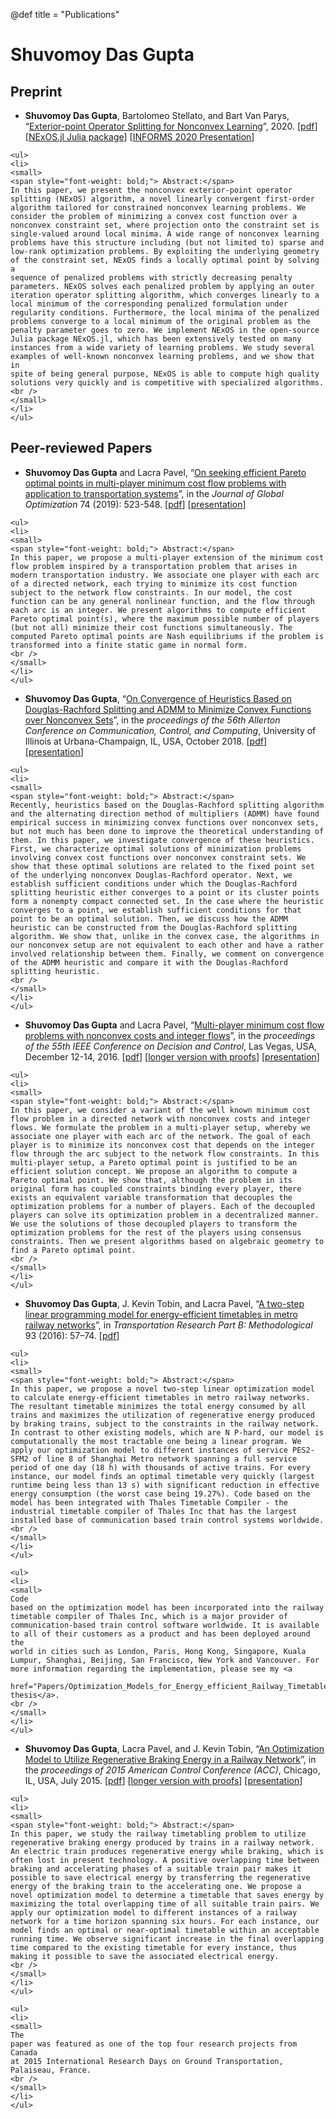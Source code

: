 @def title = "Publications"

# Shuvomoy Das Gupta 

## Preprint 

- **Shuvomoy Das Gupta**, Bartolomeo Stellato, and Bart Van Parys, “[Exterior-point Operator Splitting for Nonconvex Learning](https://arxiv.org/abs/2011.04552)”, 2020. [[pdf](http://www.optimization-online.org/DB_FILE/2020/11/8099.pdf)] [[NExOS.jl Julia package](https://github.com/Shuvomoy/NExOS.jl)] [[INFORMS 2020 Presentation](/assets/Sozi_presentations/INFORMS_Annual_Meeting_2020_presentation.html)]

~~~
<ul>
<li>
<small>
<span style="font-weight: bold;"> Abstract:</span>
In this paper, we present the nonconvex exterior-point operator
splitting (NExOS) algorithm, a novel linearly convergent first-order
algorithm tailored for constrained nonconvex learning problems. We
consider the problem of minimizing a convex cost function over a
nonconvex constraint set, where projection onto the constraint set is
single-valued around local minima. A wide range of nonconvex learning
problems have this structure including (but not limited to) sparse and
low-rank optimization problems. By exploiting the underlying geometry
of the constraint set, NExOS finds a locally optimal point by solving a
sequence of penalized problems with strictly decreasing penalty
parameters. NExOS solves each penalized problem by applying an outer
iteration operator splitting algorithm, which converges linearly to a
local minimum of the corresponding penalized formulation under
regularity conditions. Furthermore, the local minima of the penalized
problems converge to a local minimum of the original problem as the
penalty parameter goes to zero. We implement NExOS in the open-source
Julia package NExOS.jl, which has been extensively tested on many
instances from a wide variety of learning problems. We study several
examples of well-known nonconvex learning problems, and we show that in
spite of being general purpose, NExOS is able to compute high quality
solutions very quickly and is competitive with specialized algorithms.
<br />
</small>
</li>
</ul>
~~~


## Peer-reviewed Papers

- **Shuvomoy Das Gupta** and Lacra Pavel, “[On seeking efficient Pareto optimal points in multi-player minimum cost flow problems with application to transportation systems](https://link.springer.com/article/10.1007/s10898-019-00750-9)”, in the *Journal of Global Optimization* 74 (2019): 523-548. [[pdf](https://shuvomoy.github.io/site/Papers/Journal_of_Global_Optimization_19.pdf)] [[presentation](https://shuvomoy.github.io/site/Presentations/LIDS_2020_student_conference/LIDS_2020_student_conference.pdf)]

~~~
<ul>
<li>
<small>
<span style="font-weight: bold;"> Abstract:</span>
In this paper, we propose a multi-player extension of the minimum cost flow problem inspired by a transportation problem that arises in modern transportation industry. We associate one player with each arc of a directed network, each trying to minimize its cost function subject to the network flow constraints. In our model, the cost function can be any general nonlinear function, and the flow through each arc is an integer. We present algorithms to compute efficient Pareto optimal point(s), where the maximum possible number of players (but not all) minimize their cost functions simultaneously. The computed Pareto optimal points are Nash equilibriums if the problem is transformed into a finite static game in normal form.
<br />
</small>
</li>
</ul>
~~~


- **Shuvomoy Das Gupta**, “[On Convergence of Heuristics Based on Douglas-Rachford Splitting and ADMM to Minimize Convex Functions over Nonconvex Sets](https://ieeexplore.ieee.org/document/8636076)”, in the *proceedings of the 56th Allerton Conference on Communication, Control, and Computing*, University of Illinois at Urbana-Champaign, IL, USA, October 2018. [[pdf](https://shuvomoy.github.io/site/Papers/Allerton_2018.pdf)] [[presentation](https://shuvomoy.github.io/site/Presentations/Allerton_2018_Presentation/Allerton_2018_presentation_final.pdf)]

~~~
<ul>
<li>
<small>
<span style="font-weight: bold;"> Abstract:</span>
Recently, heuristics based on the Douglas-Rachford splitting algorithm and the alternating direction method of multipliers (ADMM) have found empirical success in minimizing convex functions over nonconvex sets, but not much has been done to improve the theoretical understanding of them. In this paper, we investigate convergence of these heuristics. First, we characterize optimal solutions of minimization problems involving convex cost functions over nonconvex constraint sets. We show that these optimal solutions are related to the fixed point set of the underlying nonconvex Douglas-Rachford operator. Next, we establish sufficient conditions under which the Douglas-Rachford splitting heuristic either converges to a point or its cluster points form a nonempty compact connected set. In the case where the heuristic converges to a point, we establish sufficient conditions for that point to be an optimal solution. Then, we discuss how the ADMM heuristic can be constructed from the Douglas-Rachford splitting algorithm. We show that, unlike in the convex case, the algorithms in our nonconvex setup are not equivalent to each other and have a rather involved relationship between them. Finally, we comment on convergence of the ADMM heuristic and compare it with the Douglas-Rachford splitting heuristic.
<br />
</small>
</li>
</ul>
~~~



- **Shuvomoy Das Gupta** and Lacra Pavel, “[Multi-player minimum cost flow problems with nonconvex costs and integer flows](http://ieeexplore.ieee.org/document/7799446/)”, in the *proceedings of the 55th IEEE Conference on Decision and Control*, Las Vegas, USA, December 12-14, 2016. [[pdf](https://shuvomoy.github.io/site/Papers/Multi-player_minimum_cost_flow_problems_with_nonconvex_costs_and_integer_flows.pdf)] [[longer version with proofs](https://shuvomoy.github.io/site/Papers/CDC_2016_manuscript_Pareto_opt_with_proofs.pdf)] [[presentation](https://shuvomoy.github.io/site/Papers/CDC_2016_presentation.pdf)]

~~~
<ul>
<li>
<small>
<span style="font-weight: bold;"> Abstract:</span>
In this paper, we consider a variant of the well known minimum cost flow problem in a directed network with nonconvex costs and integer flows. We formulate the problem in a multi-player setup, whereby we associate one player with each arc of the network. The goal of each player is to minimize its nonconvex cost that depends on the integer flow through the arc subject to the network flow constraints. In this multi-player setup, a Pareto optimal point is justified to be an efficient solution concept. We propose an algorithm to compute a Pareto optimal point. We show that, although the problem in its original form has coupled constraints binding every player, there exists an equivalent variable transformation that decouples the optimization problems for a number of players. Each of the decoupled players can solve its optimization problem in a decentralized manner. We use the solutions of those decoupled players to transform the optimization problems for the rest of the players using consensus constraints. Then we present algorithms based on algebraic geometry to find a Pareto optimal point.
<br />
</small>
</li>
</ul>
~~~



- **Shuvomoy Das Gupta**, J. Kevin Tobin, and Lacra Pavel, “[A two-step linear programming model for energy-efficient timetables in metro railway networks](http://www.sciencedirect.com/science/article/pii/S0191261516304830)”, in *Transportation Research Part B: Methodological* 93 (2016): 57–74. [[pdf](https://shuvomoy.github.io/site/Papers/A_two_step_linear_programming_model_for_energy_efficient_timetables_in_metro_railway_networks.pdf)] 

~~~
<ul>
<li>
<small>
<span style="font-weight: bold;"> Abstract:</span>
In this paper, we propose a novel two-step linear optimization model to calculate energy-efficient timetables in metro railway networks. The resultant timetable minimizes the total energy consumed by all trains and maximizes the utilization of regenerative energy produced by braking trains, subject to the constraints in the railway network. In contrast to other existing models, which are N P-hard, our model is computationally the most tractable one being a linear program. We apply our optimization model to different instances of service PES2-SFM2 of line 8 of Shanghai Metro network spanning a full service period of one day (18 h) with thousands of active trains. For every instance, our model finds an optimal timetable very quickly (largest runtime being less than 13 s) with significant reduction in effective energy consumption (the worst case being 19.27%). Code based on the model has been integrated with Thales Timetable Compiler - the industrial timetable compiler of Thales Inc that has the largest installed base of communication based train control systems worldwide.
<br />
</small>
</li>
</ul>
~~~

~~~
<ul>
<li>
<small>
Code
based on the optimization model has been incorporated into the railway
timetable compiler of Thales Inc, which is a major provider of
communication-based train control software worldwide. It is available
to all of their customers as a product and has been deployed around the
world in cities such as London, Paris, Hong Kong, Singapore, Kuala
Lumpur, Shanghai, Beijing, San Francisco, New York and Vancouver. For
more information regarding the implementation, please see my <a
 href="Papers/Optimization_Models_for_Energy_efficient_Railway_Timetables_MASc_Shuvo.pdf">M.A.Sc.
thesis</a>.
<br />
</small>
</li>
</ul>
~~~


- **Shuvomoy Das Gupta**, Lacra Pavel, and J. Kevin Tobin, “[An Optimization Model to Utilize Regenerative Braking Energy in a Railway Network](http://ieeexplore.ieee.org/xpl/articleDetails.jsp?arnumber=7172268)”, in the *proceedings of 2015 American Control Conference (ACC)*, Chicago, IL, USA, July 2015. [[pdf](https://shuvomoy.github.io/site/Papers/An_Optimization_Model_to_Utilize_Regenerative_Braking_Energy_in_a_Railway_Network.pdf)] [[longer version with proofs](https://arxiv.org/pdf/1507.01646.pdf)] [[presentation](https://shuvomoy.github.io/site/Papers/ACC_presentation.svg)] 

~~~
<ul>
<li>
<small>
<span style="font-weight: bold;"> Abstract:</span>
In this paper, we study the railway timetabling problem to utilize regenerative braking energy produced by trains in a railway network. An electric train produces regenerative energy while braking, which is often lost in present technology. A positive overlapping time between braking and accelerating phases of a suitable train pair makes it possible to save electrical energy by transferring the regenerative energy of the braking train to the accelerating one. We propose a novel optimization model to determine a timetable that saves energy by maximizing the total overlapping time of all suitable train pairs. We apply our optimization model to different instances of a railway network for a time horizon spanning six hours. For each instance, our model finds an optimal or near-optimal timetable within an acceptable running time. We observe significant increase in the final overlapping time compared to the existing timetable for every instance, thus making it possible to save the associated electrical energy.
<br />
</small>
</li>
</ul>
~~~

~~~
<ul>
<li>
<small>
The
paper was featured as one of the top four research projects from Canada
at 2015 International Research Days on Ground Transportation,
Palaiseau, France.
<br />
</small>
</li>
</ul>
~~~

